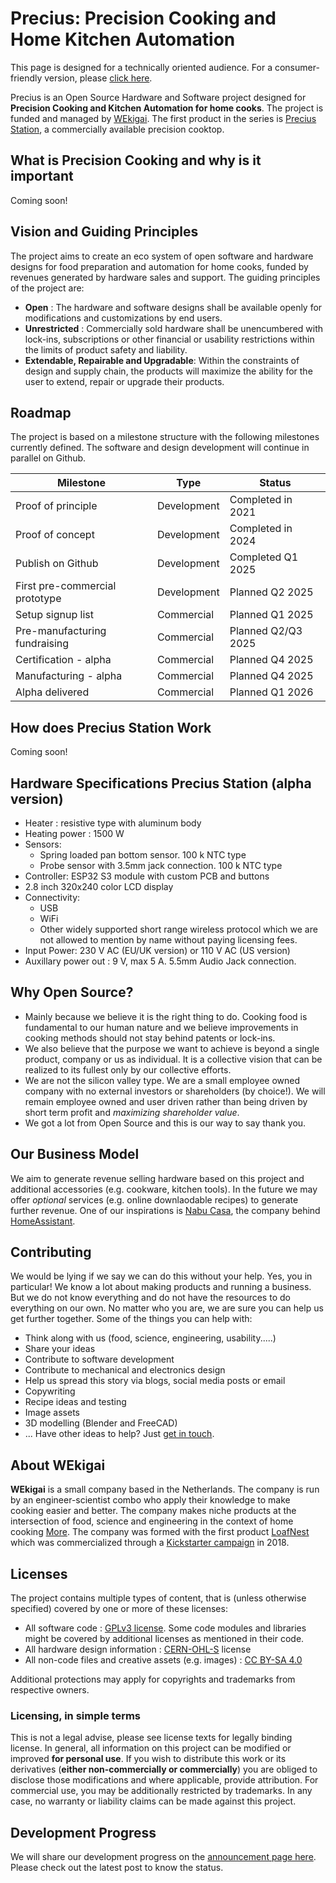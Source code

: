 # Precius: Precision Cooking and Home Kitchen Automation

This page is designed for a technically oriented audience. For a consumer-friendly version, please [click here](https://wekigai.eu/precius).

Precius is an Open Source Hardware and Software project designed for **Precision Cooking and Kitchen Automation for home cooks**. The project is funded and managed by [WEkigai](https://wekigai.eu). The first product in the series is [Precius Station](https://wekigai.eu/precius), a commercially available precision cooktop.

## What is Precision Cooking and why is it important
Coming soon!

## Vision and Guiding Principles
The project aims to create an eco system of open software and hardware designs for food preparation and automation for home cooks, funded by revenues generated by hardware sales and support.
The guiding principles of the project are:
- **Open** : The hardware and software designs shall be available openly for modifications and customizations by end users.
- **Unrestricted** : Commercially sold hardware shall be unencumbered with lock-ins, subscriptions or other financial or usability restrictions within the limits of product safety and liability.
- **Extendable, Repairable and Upgradable**: Within the constraints of design and supply chain, the products will maximize the ability for the user to extend, repair or upgrade their products.

## Roadmap

The project is based on a milestone structure with the following milestones currently defined.
The software and design development will continue in parallel on Github.

| Milestone | Type | Status |
|-----------|------|--------|
| Proof of principle | Development  | Completed in 2021  |
| Proof of concept | Development | Completed in 2024 |
| Publish on Github | Development | Completed Q1 2025 |
| First pre-commercial prototype | Development | Planned Q2 2025 |
| Setup signup list | Commercial | Planned Q1 2025 |
| Pre-manufacturing fundraising | Commercial | Planned Q2/Q3 2025 |
| Certification - alpha | Commercial |Planned Q4 2025 |
| Manufacturing - alpha | Commercial |Planned Q4 2025 |
| Alpha delivered| Commercial |Planned Q1 2026 |

## How does Precius Station Work
Coming soon!

## Hardware Specifications Precius Station (alpha version)
* Heater : resistive type with aluminum body
* Heating power : 1500 W
* Sensors:
  - Spring loaded pan bottom sensor. 100 k NTC type
  - Probe sensor with 3.5mm jack connection. 100 k NTC type
* Controller: ESP32 S3 module with custom PCB and buttons
* 2.8 inch 320x240 color LCD display
* Connectivity:
  - USB
  - WiFi
  - Other widely supported short range wireless protocol which we are not allowed to mention by name without paying licensing fees.
* Input Power: 230 V AC (EU/UK version) or 110 V AC (US version)
* Auxillary power out : 9 V, max 5 A. 5.5mm Audio Jack connection.

## Why Open Source?
* Mainly because we believe it is the right thing to do. Cooking food is fundamental to our human nature and we believe improvements in cooking methods should not stay behind patents or lock-ins.
* We also believe that the purpose we want to achieve is beyond a single product, company or us as individual. It is a collective vision that can be realized to its fullest only by our collective efforts.
* We are not the silicon valley type. We are a small employee owned company with no external investors or shareholders (by choice!). We will remain employee owned and user driven rather than being driven by short term profit and *maximizing shareholder value*.
* We got a lot from Open Source and this is our way to say thank you.

## Our Business Model
We aim to generate revenue selling hardware based on this project and additional accessories (e.g. cookware, kitchen tools). In the future we may offer *optional* services (e.g. online downlaodable recipes) to generate further revenue. One of our inspirations is [Nabu Casa](https://www.nabucasa.com/), the company behind [HomeAssistant](https://www.home-assistant.io/).

## Contributing
We would be lying if we say we can do this without your help. Yes, you in particular! We know a lot about making products and running a business. But we do not know everything and do not have the resources to do everything on our own. 
No matter who you are, we are sure you can help us get further together. Some of the things you can help with:
* Think along with us (food, science, engineering, usability.....)
* Share your ideas
* Contribute to software development
* Contribute to mechanical and electronics design
* Help us spread this story via blogs, social media posts or email
* Copywriting
* Recipe ideas and testing
* Image assets
* 3D modelling (Blender and FreeCAD)
* ...
Have other ideas to help? Just [get in touch](https://wekigai.eu/contact).

## About WEkigai
**WEkigai** is a small company based in the Netherlands. The company is run by an engineer-scientist combo who apply their knowledge to make cooking easier and better. The company makes niche products at the intersection of food, science and engineering in the context of home cooking [More](https://wekigai.eu/about). The company was formed with the first product [LoafNest](https://wekigai.eu/loafnest) which was commercialized through a [Kickstarter campaign](https://www.kickstarter.com/projects/trfl/loafnest/) in 2018.


## Licenses
The project contains multiple types of content, that is (unless otherwise specified) covered by one or more of these licenses:
- All software code : [GPLv3 license](https://www.gnu.org/licenses/gpl-3.0.en.html#license-text). Some code modules and libraries might be covered by additional licenses as mentioned in their code.
- All hardware design information : [CERN-OHL-S](https://ohwr.org/cern_ohl_s_v2.txt) license
- All non-code files and creative assets (e.g. images) : [CC BY-SA 4.0](https://creativecommons.org/licenses/by-sa/4.0/)

Additional protections may apply for copyrights and trademarks from respective owners.

### Licensing, in simple terms
This is not a legal advise, please see license texts for legally binding license. In general, all information on this project can be modified or improved **for personal use**. If you wish to distribute this work or its derivatives (**either non-commercially or commercially**) you are obliged to disclose those modifications and where applicable, provide attribution. For commercial use, you may be additionally restricted by trademarks. In any case, no warranty or liability claims can be made against this project.

## Development Progress
We will share our development progress on the [announcement page here](https://github.com/WEkigai/Precius/discussions/categories/announcements). Please check out the latest post to know the status.
